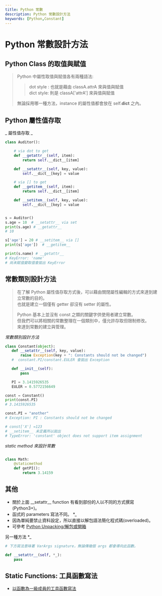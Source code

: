 ```yaml
---
title: Python 常數
description: Python 常數設計方法
keywords: [Python,Constant]
---
```


# Python 常數設計方法


## Python Class 的取值與賦值
> 
> Python 中屬性取值與賦值各有兩種語法:  
>  
>> dot style :  也就是藉由 classA.attrA 來與值與賦值  
>> dict style:  則是 classA['attrA'] 來與值與賦值  
>
> 無論採用哪一種方法，instance 的屬性值都會放在 self.__dict__ 之內。 


## Python 屬性值存取

_ 屬性值存取 _

```python
class Auditor():

    # via dot to get
    def __getattr__(self, item):
        return self.__dict__[item]

    def __setattr__(self, key, value):
        self.__dict__[key] = value

    # via [] to get
    def __getitem__(self, item):
        return self.__dict__[item]

    def __setitem__(self, key, value):
        self.__dict__[key] = value


s = Auditor()
s.age = 10  # __setattr__ via set
print(s.age) # __getattr__
# 10

s['age'] = 20 # __setitem__ via []
print(s['age'])  # __getitem__

print(s.name) # __getattr__
# KeyError: 'name'
# 尚未賦值變取值會拋出 KeyError
```


## 常數類別設計方法 

> 在了解 Python 屬性值存取方式後，可以藉由關閉屬性編輯的方式來達到建立常數的目的。  
> 也就是建立一個僅有 getter 卻沒有 setter 的屬性。
>
> Python 基本上並沒有 const 之類的關鍵字供使用者建立常數。   
> 但我們可以將相關的常數整理在一個類別中，僅允許存取但限制修改。  
> 來達到常數的建立與管理。  
 
_常數類別設計方法_ 

 ```python
 class Constant(object):
    def __setattr__(self, key, value):
        raise Exception(key + ": Constants should not be changed")
    #  constant.PI/constant.EULER 會拋出 Exception

    def __init__(self):
        pass

    PI = 3.1415926535
    EULER = 0.5772156649

const = Constant()
print(const.PI)
# 3.1415926535

const.PI = "another"
# Exception: PI : Constants should not be changed

# const['X'] =123
# __setitem__ 未定義所以拋出
# TypeError: 'constant' object does not support item assignment

 ```
 
_static method 來設計常數_

```python

class Math:
    @staticmethod
    def getPI():
        return 3.14159
```
 
 
## 其他
* 關於上面 \_\_setattr\_\_ function 有看到部份的人以不同的方式撰寫 (Python3+)。
* 函式的 parameters 寫法不同。 *\_ 
* 因為單純要禁止資料設定，所以直接以解包語法簡化程式碼(overloaded)。
* 可參考 [Python Unpacking/解包或開箱](./Python_2_unpack_lisit_map)

另一種方法 *\_

```python
# 下方寫法意味著 VarArgs signature，無論傳幾個 args 都會導向此函數。

def __setattr__(self, *_):
    pass
```

## Static Functions: 工具函數寫法
* [以函數為一級成員的工具函數寫法](./Python_2_Function)
 